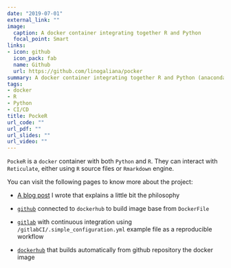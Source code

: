 ```yaml
---
date: "2019-07-01"
external_link: ""
image:
  caption: A docker container integrating together R and Python
  focal_point: Smart
links:
- icon: github
  icon_pack: fab
  name: Github
  url: https://github.com/linogaliana/pocker
summary: A docker container integrating together R and Python (anaconda environment) that can be used in gitlab CI/CD
tags:
- docker
- R
- Python
- CI/CD
title: PockeR
url_code: ""
url_pdf: ""
url_slides: ""
url_video: ""
---
```


`PockeR` is a `docker` container with both `Python` and `R`. They can interact with `Reticulate`, either using `R` source files or `Rmarkdown` engine.

You can visit the following pages to know more about the project:

* [A blog post](/post/pocker/pocker-a-docker-container-to-use-r-and-python-together) I wrote that explains a little bit the philosophy

* [`github`](https://github.com/linogaliana/pocker) connected to `dockerhub` to build image base from `DockerFile`
* [`gitlab`](https://gitlab.com/linogaliana/pocker) with continuous integration using `/gitlabCI/.simple_configuration.yml` example file as a reproducible workflow
* [`dockerhub`](https://cloud.docker.com/u/linogaliana/repository/docker/linogaliana/pocker) that builds automatically from github repository the docker image


